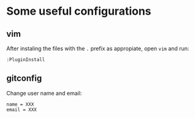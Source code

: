 # Some useful configurations

## vim

After instaling the files with the `.` prefix as appropiate, open `vim` and run:

    :PluginInstall

## gitconfig

Change user name and email:
  
    name = XXX
    email = XXX
